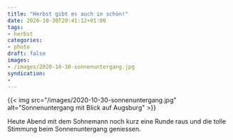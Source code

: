 ```yaml
---
title: "Herbst gibt es auch in schön!"
date: 2020-10-30T20:41:12+01:00
tags:
- herbst
categories:
- photo
draft: false
images:
- /images/2020-10-30-sonnenuntergang.jpg
syndication:
-
---
```


{{< img src="/images/2020-10-30-sonnenuntergang.jpg" alt="Sonnenuntergang mit Blick auf Augsburg" >}}

Heute Abend mit dem Sohnemann noch kurz eine Runde raus und die tolle Stimmung beim Sonnenuntergang geniessen.

<!--more-->

